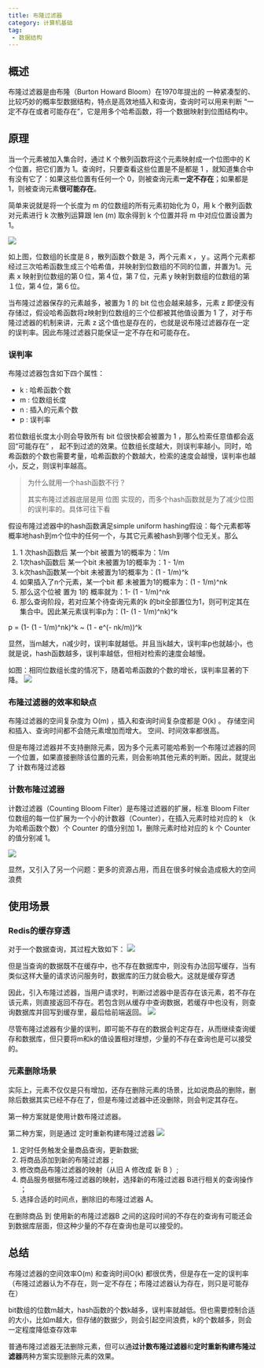 ```yaml
---
title: 布隆过滤器
category: 计算机基础
tag:
 - 数据结构
---
```






## 概述
布隆过滤器是由布隆（Burton Howard Bloom）在1970年提出的 一种紧凑型的、比较巧妙的概率型数据结构，特点是高效地插入和查询，查询时可以用来判断 “一定不存在或者可能存在”，它是用多个哈希函数，将一个数据映射到位图结构中。

## 原理
当一个元素被加入集合时，通过 K 个散列函数将这个元素映射成一个位图中的 K 个位置，把它们置为 1。查询时，只要查看这些位置是不是都是 1 ，就知道集合中有没有它了：如果这些位置有任何一个 0，则被查询元素**一定不存在**；如果都是 1，则被查询元素**很可能存在**。

简单来说就是将一个长度为 m 的位数组的所有元素初始化为 0，用 k 个散列函数对元素进行 k 次散列运算跟 len (m) 取余得到 k 个位置并将 m 中对应位置设置为 1。

![](https://seven97-blog.oss-cn-hangzhou.aliyuncs.com/imgs/202404270852595.png)

如上图，位数组的长度是８，散列函数个数是 3，两个元素ｘ，ｙ。这两个元素都经过三次哈希函数生成三个哈希值，并映射到位数组的不同的位置，并置为1。元素 x 映射到位数组的第０位，第４位，第７位，元素ｙ映射到数组的位数组的第１位，第４位，第６位。


当布隆过滤器保存的元素越多，被置为 1 的 bit 位也会越来越多，元素 z 即便没有存储过，假设哈希函数将z映射到位数组的三个位都被其他值设置为 1 了，对于布隆过滤器的机制来讲，元素 z 这个值也是存在的，也就是说布隆过滤器存在一定的误判率。因此布隆过滤器只能保证一定不存在和可能存在。

### 误判率
布隆过滤器包含如下四个属性：
- k : 哈希函数个数
- m : 位数组长度
- n : 插入的元素个数
- p : 误判率

若位数组长度太小则会导致所有 bit 位很快都会被置为 1 ，那么检索任意值都会返回“可能存在” ， 起不到过滤的效果。位数组长度越大，则误判率越小。同时，哈希函数的个数也需要考量，哈希函数的个数越大，检索的速度会越慢，误判率也越小，反之，则误判率越高。

> 为什么就用一个hash函数不行？  
>
> 其实布隆过滤器底层是用 位图 实现的，而多个hash函数就是为了减少位图的误判率的。具体可往下看

假设布隆过滤器中的hash函数满足simple uniform hashing假设：每个元素都等概率地hash到m个位中的任何一个，与其它元素被hash到哪个位无关。那么
1. 1 次hash函数后 某一个bit 被置为1的概率为：1/m
2. 1次hash函数后 某一个bit 未被置为1的概率为：1 - 1/m
3. k次hash函数某一个bit 未被置为1的概率为：(1 - 1/m)^k
4. 如果插入了n个元素，某一个bit 都 未被置为1的概率为：(1 - 1/m)^nk
5. 那么这个位被 置为 1的 概率就为：1- (1 - 1/m)^nk
6. 那么查询阶段，若对应某个待查询元素的k 的bit全部置位为1，则可判定其在集合中。因此某元素误判率p为：(1- (1 - 1/m)^nk)^k

p = (1- (1 - 1/m)^nk)^k ~ (1 - e^(- nk/m))^k

显然，当m越大，n减少时，误判率就越低。并且当k越大，误判率p也就越小，也就是说，hash函数越多，误判率越低，但相对检索的速度会越慢。

如图：相同位数组长度的情况下，随着哈希函数的个数的增长，误判率显著的下降。
![](https://seven97-blog.oss-cn-hangzhou.aliyuncs.com/imgs/202404270853233.png)

### 布隆过滤器的效率和缺点

布隆过滤器的空间复杂度为 O(m) ，插入和查询时间复杂度都是 O(k) 。 存储空间和插入、查询时间都不会随元素增加而增大。 空间、时间效率都很高。

但是布隆过滤器并不支持删除元素，因为多个元素可能哈希到一个布隆过滤器的同一个位置，如果直接删除该位置的元素，则会影响其他元素的判断。因此，就提出了 计数布隆过滤器

### 计数布隆过滤器

计数过滤器（Counting Bloom Filter）是布隆过滤器的扩展，标准 Bloom Filter 位数组的每一位扩展为一个小的计数器（Counter），在插入元素时给对应的 k （k 为哈希函数个数）个 Counter 的值分别加 1，删除元素时给对应的 k 个 Counter 的值分别减 1。

![](https://seven97-blog.oss-cn-hangzhou.aliyuncs.com/imgs/202404270853821.png)

显然，又引入了另一个问题：更多的资源占用，而且在很多时候会造成极大的空间浪费

## 使用场景

### Redis的缓存穿透
对于一个数据查询，其过程大致如下：
![](https://seven97-blog.oss-cn-hangzhou.aliyuncs.com/imgs/202404270853123.png)

但是当查询的数据既不在缓存中，也不存在数据库中，则没有办法回写缓存，当有类似这样大量的请求访问服务时，数据库的压力就会极大。这就是缓存穿透

因此，引入布隆过滤器，当用户请求时，判断过滤器中是否存在该元素，若不存在该元素，则直接返回不存在。若包含则从缓存中查询数据，若缓存中也没有，则查询数据库并回写到缓存里，最后给前端返回。
![](https://seven97-blog.oss-cn-hangzhou.aliyuncs.com/imgs/202404270853569.png)

尽管布隆过滤器有少量的误判，即可能不存在的数据会判定存在，从而继续查询缓存和数据库，但只要将m和k的值设置相对理想，少量的不存在查询也是可以接受的。

### 元素删除场景

实际上，元素不仅仅是只有增加，还存在删除元素的场景，比如说商品的删除，删除后数据其实已经不存在了，但是布隆过滤器中还没删除，则会判定其存在。

第一种方案就是使用计数布隆过滤器。

第二种方案，则是通过 定时重新构建布隆过滤器
![](https://seven97-blog.oss-cn-hangzhou.aliyuncs.com/imgs/202404270853897.png)

1. 定时任务触发全量商品查询，更新数据;
2. 将商品添加到新的布隆过滤器 ;
3. 修改商品布隆过滤器的映射（从旧 A 修改成 新 B ）;
4. 商品服务根据布隆过滤器的映射，选择新的布隆过滤器 B进行相关的查询操作 ；
5. 选择合适的时间点，删除旧的布隆过滤器 A。

在删除商品 到 使用新的布隆过滤器B 之间的这段时间的不存在的查询有可能还会到数据库层面，但这种少量的不存在查询也是可以接受的。

## 总结

布隆过滤器的空间效率O(m) 和查询时间O(k) 都很优秀，但是存在一定的误判率 （布隆过滤器认为不存在，则一定不存在；布隆过滤器认为存在，则只是可能存在）

bit数组的位数m越大，hash函数的个数k越多，误判率就越低。但也需要控制合适的大小，比如m越大，但存储的数据少，则会引起空间浪费，k的个数越多，则会一定程度降低查存效率

普通布隆过滤器无法删除元素，但可以通**过计数布隆过滤器**和**定时重新构建布隆过滤器**两种方案实现删除元素的效果。

<!-- @include: @article-footer.snippet.md -->     